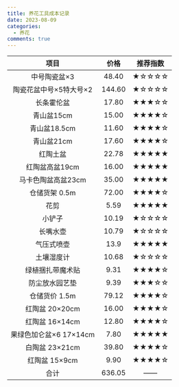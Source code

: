 ```yaml
---
title: 养花工具成本记录
date: 2023-08-09
categories:
  - 养花
comments: true
---
```


<!-- more -->

|          项目          |  价格  | 推荐指数 |
| :--------------------: | :----: | :------: |
|      中号陶瓷盆×3      | 48.40  |  ★☆☆☆☆   |
| 陶瓷花盆中号×5特大号×2 | 144.60 |  ★☆☆☆☆   |
|       长条霍伦盆       | 17.80  |  ★★★☆☆   |
|       青山盆15cm       | 15.00  |  ★★★★☆   |
|      青山盆18.5cm      | 11.60  |  ★★★★☆   |
|       青山盆21cm       | 17.60  |  ★★★★☆   |
|        红陶土盆        | 22.78  |  ★★★★★   |
|     红陶盆高盆19cm     | 16.00  |  ★★★★★   |
|   马卡色陶盆高盆23cm   | 35.00  |  ★★★★★   |
|     仓储货架 0.5m      | 72.00  |  ★★★★☆   |
|          花剪          |  5.59  |  ★★★★★   |
|         小铲子         | 10.19  |  ★☆☆☆☆   |
|        长嘴水壶        | 10.79  |  ★☆☆☆☆   |
|       气压式喷壶       |  13.9  |  ★★★★★   |
|       土壤湿度计       | 10.68  |  ★☆☆☆☆   |
|    绿植捆扎带魔术贴    |  9.31  |  ★★★★☆   |
|     防尘放水园艺垫     |  9.39  |  ★★★☆☆   |
|     仓储货价 1.5m      | 79.12  |  ★★★★☆   |
|     红陶盆 20×20cm     | 16.00  |  ★★★★☆   |
|     红陶盆 16×14cm     | 12.80  |  ★★★★☆   |
| 果绿色加仑盆×6 17×14cm |  7.80  |  ★★★★★   |
|     白陶盆 23×21cm     | 39.80  |  ★★★★☆   |
|     红陶盆 15×9cm      |  9.90  |  ★★★★☆   |
|          合计          | 636.05 |    ——    |